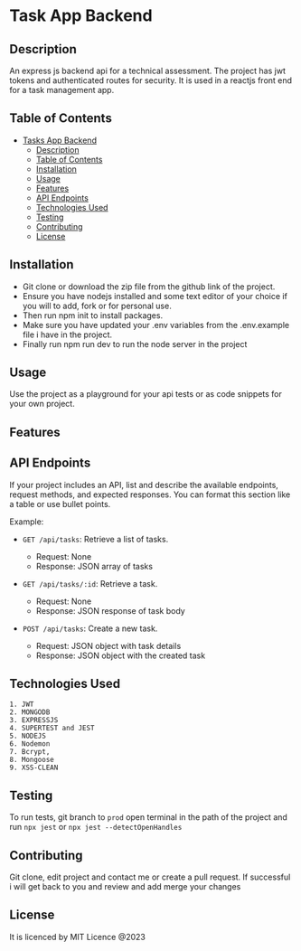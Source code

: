 # Task App Backend

## Description

An express js backend api for a technical assessment. The project has jwt tokens and authenticated routes for security. It is used in a reactjs front end for a task management app.

## Table of Contents

- [Tasks App Backend](#project-title)
  - [Description](#description)
  - [Table of Contents](#table-of-contents)
  - [Installation](#installation)
  - [Usage](#usage)
  - [Features](#features)
  - [API Endpoints](#api-endpoints)
  - [Technologies Used](#technologies-used)
  - [Testing](#testing)
  - [Contributing](#contributing)
  - [License](#license)

## Installation

 - Git clone or download the zip file from the github link of the project. 
 - Ensure you have nodejs installed and some text editor of your choice if you will to add, fork or for personal use. 
 - Then run npm init to install packages.
 - Make sure you have updated your .env variables from the .env.example file i have in the project.
 - Finally run npm run dev to run the node server in the project

## Usage

Use the project as a playground for your api tests or as code snippets for your own project.

## Features

  

## API Endpoints

If your project includes an API, list and describe the available endpoints, request methods, and expected responses. You can format this section like a table or use bullet points.

Example:

- `GET /api/tasks`: Retrieve a list of tasks.
  - Request: None
  - Response: JSON array of tasks
- `GET /api/tasks/:id`: Retrieve a task.
  - Request: None
  - Response: JSON response of task body  

- `POST /api/tasks`: Create a new task.
  - Request: JSON object with task details
  - Response: JSON object with the created task

## Technologies Used

    1. JWT
    2. MONGODB
    3. EXPRESSJS
    4. SUPERTEST and JEST
    5. NODEJS
    6. Nodemon
    7. Bcrypt,
    8. Mongoose
    9. XSS-CLEAN

## Testing

To run tests, git branch to `prod` open terminal in the path of the project and run `npx jest` or `npx jest --detectOpenHandles`

## Contributing

Git clone, edit project and contact me or create a pull request. If successful i will get back to you and review and add merge your changes
## License

It is licenced by MIT Licence @2023

